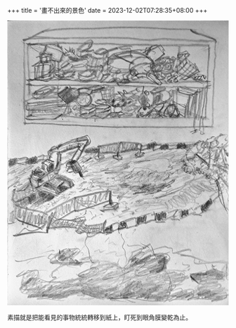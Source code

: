 +++
title = '畫不出來的景色'
date = 2023-12-02T07:28:35+08:00
+++

![complex-sketch](20230524.jpg)

素描就是把能看見的事物統統轉移到紙上，盯死到眼角膜變乾為止。
